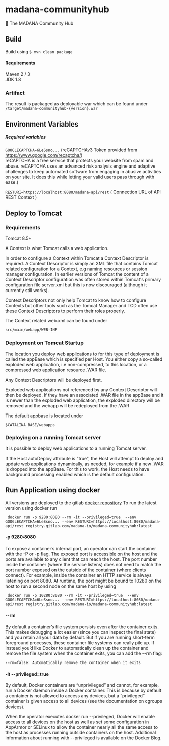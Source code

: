 # madana-communityhub 
:busts_in_silhouette: The MADANA Community Hub


## Build
Build using `$ mvn clean package`

#### Requirements
Maven 2 / 3<br/>
JDK 1.8<br/>


### Artifact
The result is packaged as deployable war which can be found under `/target/madana-communityhub-{version}.war`


## Environment Variables
##### Required variables


`GOOGLECAPTCHA=6LeSsno...` (reCAPTCHAv3 Token provided from https://www.google.com/recaptcha/)<br>
reCAPTCHA is a free service that protects your website from spam and abuse. reCAPTCHA uses an advanced risk analysis engine and adaptive challenges to keep automated software from engaging in abusive activities on your site. It does this while letting your valid users pass through with ease.)<br/>

`RESTURI=https://localhost:8080/madana-api/rest` ( Connection URL of API REST Context )<br/>



## Deploy to Tomcat

### Requirements
Tomcat 8.5+<br/>


A Context is what Tomcat calls a web application.

In order to configure a Context within Tomcat a Context Descriptor is required. A Context Descriptor is simply an XML file that contains Tomcat related configuration for a Context, e.g naming resources or session manager configuration. In earlier versions of Tomcat the content of a Context Descriptor configuration was often stored within Tomcat's primary configuration file server.xml but this is now discouraged (although it currently still works).

Context Descriptors not only help Tomcat to know how to configure Contexts but other tools such as the Tomcat Manager and TCD often use these Context Descriptors to perform their roles properly.

The Context related web.xml can be found under

```
src/main/webapp/WEB-INF
```

### Deployment on Tomcat Startup
The location you deploy web applications to for this type of deployment is called the appBase which is specified per Host. You either copy a so-called exploded web application, i.e non-compressed, to this location, or a compressed web application resource .WAR file.

Any Context Descriptors will be deployed first.

Exploded web applications not referenced by any Context Descriptor will then be deployed. If they have an associated .WAR file in the appBase and it is newer than the exploded web application, the exploded directory will be removed and the webapp will be redeployed from the .WAR

The default appbase is located under

```
$CATALINA_BASE/webapps
```


### Deploying on a running Tomcat server
It is possible to deploy web applications to a running Tomcat server.

If the Host autoDeploy attribute is "true", the Host will attempt to deploy and update web applications dynamically, as needed, for example if a new .WAR is dropped into the appBase. For this to work, the Host needs to have background processing enabled which is the default configuration.



##  Run Application using docker

All versions are deployed to the gitlab [docker repository](https://gitlab.com/madana-io/madana-communityhub/container_registry)
To run the latest version using docker run

```
 docker run -p 9280:8080 --rm -it --privileged=true  --env GOOGLECAPTCHA=6LeSsno... --env RESTURI=https://localhost:8080/madana-api/rest registry.gitlab.com/madana-io/madana-communityhub:latest
```

#### -p 9280:8080
To expose a container’s internal port, an operator can start the container with the -P or -p flag. The exposed port is accessible on the host and the ports are available to any client that can reach the host.
The port number inside the container (where the service listens) does not need to match the port number exposed on the outside of the container (where clients connect). For example, inside the container an HTTP service is always listening on port 8080. At runtime, the port might be bound to 10280 on the host to run a second node on the same host by using 
```
 docker run -p 10280:8080 --rm -it --privileged=true  --env GOOGLECAPTCHA=6LeSsno... --env RESTURI=https://localhost:8080/madana-api/rest registry.gitlab.com/madana-io/madana-communityhub:latest
```

#### --rm
By default a container’s file system persists even after the container exits. This makes debugging a lot easier (since you can inspect the final state) and you retain all your data by default. But if you are running short-term foreground processes, these container file systems can really pile up. If instead you’d like Docker to automatically clean up the container and remove the file system when the container exits, you can add the --rm flag:

```
--rm=false: Automatically remove the container when it exits
```
#### -it --privileged=true
By default, Docker containers are “unprivileged” and cannot, for example, run a Docker daemon inside a Docker container. This is because by default a container is not allowed to access any devices, but a “privileged” container is given access to all devices (see the documentation on cgroups devices).

When the operator executes docker run --privileged, Docker will enable access to all devices on the host as well as set some configuration in AppArmor or SELinux to allow the container nearly all the same access to the host as processes running outside containers on the host. Additional information about running with --privileged is available on the Docker Blog.


